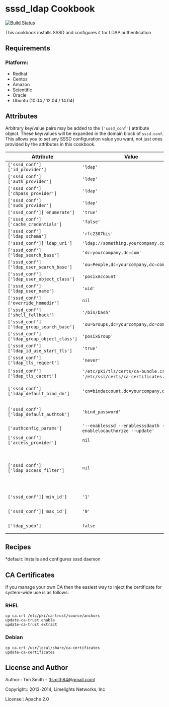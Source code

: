sssd_ldap Cookbook
==================
[![Build Status](https://travis-ci.org/tas50/chef-sssd_ldap.svg?branch=master)](https://travis-ci.org/tas50/chef-sssd_ldap)

This cookbook installs SSSD and configures it for LDAP authentication

Requirements
------------

### Platform:

* Redhat
* Centos
* Amazon
* Scientific
* Oracle
* Ubuntu (10.04 / 12.04 / 14.04)

Attributes
----------

Arbitrary key/value pairs may be added to the `['sssd_conf']` attribute
object.  These key/values will be expanded in the domain block of
`sssd.conf`.  This allows you to set any SSSD configuration value you
want, not just ones provided by the attributes in this cookbook.

| Attribute | Value | Comment |
| -------------  | -------------  | -------------  |
| `['sssd_conf']['id_provider']` | `'ldap'` | |
| `['sssd_conf']['auth_provider']` | `'ldap'` | |
| `['sssd_conf']['chpass_provider']` | `'ldap'` | |
| `['sssd_conf']['sudo_provider']` | `'ldap'` | | 
| `['sssd_conf']['enumerate']` | `'true'` | |
| `['sssd_conf']['cache_credentials']` | `'false'` | |
| `['sssd_conf']['ldap_schema']` | `'rfc2307bis'` | |
| `['sssd_conf']['ldap_uri']` | `'ldap://something.yourcompany.com'` | |
| `['sssd_conf']['ldap_search_base']` | `'dc=yourcompany,dc=com'` | |
| `['sssd_conf']['ldap_user_search_base']` | `'ou=People,dc=yourcompany,dc=com'` | |
| `['sssd_conf']['ldap_user_object_class']` | `'posixAccount'` | |
| `['sssd_conf']['ldap_user_name']` | `'uid'` | |
| `['sssd_conf']['override_homedir']` | `nil` | |
| `['sssd_conf']['shell_fallback']` | `'/bin/bash'` | |
| `['sssd_conf']['ldap_group_search_base']` | `'ou=Groups,dc=yourcompany,dc=com'` | |
| `['sssd_conf']['ldap_group_object_class']` | `'posixGroup'` | |
| `['sssd_conf']['ldap_id_use_start_tls']` | `'true'` | |
| `['sssd_conf']['ldap_tls_reqcert']` | `'never'` | |
| `['sssd_conf']['ldap_tls_cacert']` | `'/etc/pki/tls/certs/ca-bundle.crt'` or `'/etc/ssl/certs/ca-certificates.crt'` | defaults for RHEL and others respectively |
| `['sssd_conf']['ldap_default_bind_dn']` | `'cn=bindaccount,dc=yourcompany,dc=com'` | if you have a domain that doesn't require binding set this attributes to nil
| `['sssd_conf']['ldap_default_authtok']` | `'bind_password'` | if you have a domain that doesn't require binding set this to nil | 
| `['authconfig_params']` | `'--enablesssd --enablesssdauth --enablelocauthorize --update'` | |
| `['sssd_conf']['access_provider']` | `nil` | Should be set to `'ldap'` |
| `['sssd_conf']['ldap_access_filter']` | `nil`| Can use simple LDAP filter such as `'uid=abc123'` or more expressive LDAP filters like `'(&(objectClass=employee)(department=ITSupport))'` | 
| `['sssd_conf']['min_id']` | `'1'` | default, used to ignore lower uid/gid's | 
| `['sssd_conf']['max_id']` | `'0'` | default, used to ignore higher uid/gid's | 
| `['ldap_sudo']` | `false` | Adds ldap enabled sudoers (true/false) |


Recipes
-------

*default: Installs and configures sssd daemon

CA Certificates
---------------

If you manage your own CA then the easiest way to inject the certificate for system-wide use is as follows:

### RHEL

    cp ca.crt /etc/pki/ca-trust/source/anchors
    update-ca-trust enable
    update-ca-trust extract

### Debian

    cp ca.crt /usr/local/share/ca-certificates
    update-ca-certificates

License and Author
------------------

Author:: Tim Smith - (<tsmith84@gmail.com>)

Copyright:: 2013-2014, Limelights Networks, Inc

License:: Apache 2.0

